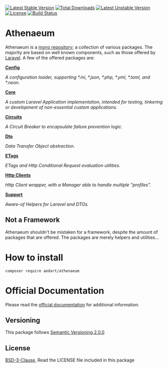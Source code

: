 [![Latest Stable Version](https://poser.pugx.org/aedart/athenaeum/v/stable)](https://packagist.org/packages/aedart/athenaeum)
[![Total Downloads](https://poser.pugx.org/aedart/athenaeum/downloads)](https://packagist.org/packages/aedart/athenaeum)
[![Latest Unstable Version](https://poser.pugx.org/aedart/athenaeum/v/unstable)](https://packagist.org/packages/aedart/athenaeum)
[![License](https://poser.pugx.org/aedart/athenaeum/license)](https://packagist.org/packages/aedart/athenaeum)
[![Build Status](https://github.com/aedart/athenaeum/actions/workflows/tests.yaml/badge.svg?branch=main)](https://github.com/aedart/athenaeum/actions/workflows/tests.yaml)

# Athenaeum

Athenaeum is a [mono repository](https://en.wikipedia.org/wiki/Monorepo); a collection of various packages. 
The majority are based on well known components, such as those offered by [Laravel](https://laravel.com/).
A few of the offered packages are:

**[Config](https://aedart.github.io/athenaeum/archive/current/config/)**

_A configuration loader, supporting *.ini, *.json, *.php, *.yml, *.toml, and *.neon._

**[Core](https://aedart.github.io/athenaeum/archive/current/core/)**

_A custom Laravel Application implementation, intended for testing, tinkering or development of non-essential custom applications._

**[Circuits](https://aedart.github.io/athenaeum/archive/current/circuits)**

_A Circuit Breaker to encapsulate failure prevention logic._

**[Dto](https://aedart.github.io/athenaeum/archive/current/dto/)**

_Data Transfer Object abstraction._

**[ETags](https://aedart.github.io/athenaeum/archive/current/etags/)**

_ETags and Http Conditional Request evaluation utilities._

**[Http Clients](https://aedart.github.io/athenaeum/archive/current/http/clients/)** 

_Http Client wrapper, with a Manager able to handle multiple "profiles"._

**[Support](https://aedart.github.io/athenaeum/archive/current/support/)**

_Aware-of Helpers for Laravel and DTOs._

## Not a Framework

Athenaeum shouldn't be mistaken for a framework, despite the amount of packages that are offered.
The packages are merely helpers and utilities...

# How to install

```console
composer require aedart/athenaeum
```

# Official Documentation

Please read the [official documentation](https://aedart.github.io/athenaeum/) for additional information.

## Versioning

This package follows [Semantic Versioning 2.0.0](http://semver.org/)

## License

[BSD-3-Clause](http://spdx.org/licenses/BSD-3-Clause), Read the LICENSE file included in this package
